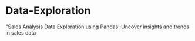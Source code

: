 # Data-Exploration
"Sales Analysis Data Exploration using Pandas: Uncover insights and trends in sales data 
